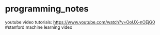 # programming_notes
youtube video tutorials:
https://www.youtube.com/watch?v=OoUX-nOEjG0
#stanford machine learning video
